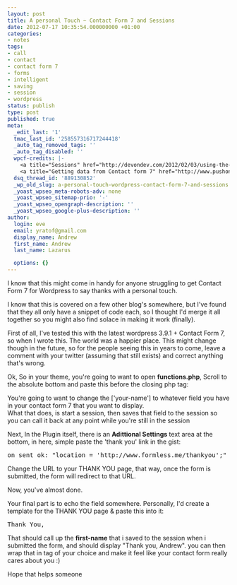```yaml
---
layout: post
title: A personal Touch ~ Contact Form 7 and Sessions
date: 2012-07-17 10:35:54.000000000 +01:00
categories:
- notes
tags:
- call
- contact
- contact form 7
- forms
- intelligent
- saving
- session
- wordpress
status: publish
type: post
published: true
meta:
  _edit_last: '1'
  tmac_last_id: '258557316717244418'
  _auto_tag_removed_tags: ''
  _auto_tag_disabled: ''
  wpcf-credits: |-
    <a title="Sessions" href="http://devondev.com/2012/02/03/using-the-php-session-in-wordpress/">Sessions within WordPress</a>
    <a title="Getting data from Contact form 7" href="http://www.pushon.co.uk/blog/wordpress-contact-form-7-intelligent-thank-you-pages/">Getting formdata from CF7</a>
  dsq_thread_id: '889130852'
  _wp_old_slug: a-personal-touch-wordpress-contact-form-7-and-sessions
  _yoast_wpseo_meta-robots-adv: none
  _yoast_wpseo_sitemap-prio: '-'
  _yoast_wpseo_opengraph-description: ''
  _yoast_wpseo_google-plus-description: ''
author:
  login: eve
  email: yratof@gmail.com
  display_name: Andrew
  first_name: Andrew
  last_name: Lazarus

  options: {}
---
```

<p>I know that this might come in handy for anyone struggling to get Contact Form 7 for Wordpress to say thanks with a personal touch.</p>
<p>I know that this is covered on a few other blog's somewhere, but I've found that they all only have a snippet of code each, so I thought I'd merge it all together so you might also find solace in making it work (finally).</p>
<p>First of all, I've tested this with the latest wordpress 3.9.1 + Contact Form 7, so when I wrote this. The world was a happier place. This might change though in the future, so for the people seeing this in years to come, leave a comment with your twitter (assuming that still exists) and correct anything that's wrong.</p>
<p>Ok, So in your theme, you're going to want to open <strong>functions.php</strong>, Scroll to the absolute bottom and paste this before the closing php tag:</p>
<p><script src="https://gist.github.com/yratof/afb46c218d1c42fb0877.js"></script></p>
<p>You're going to want to change the ['your-name'] to whatever field you have in your contact form 7 that you want to display.<br />
What that does, is start a session, then saves that field to the session so you can call it back at any point while you're still in the session</p>
<p>Next, In the Plugin itself, there is an <strong>Adittional Settings</strong> text area at the bottom, in here, simple paste the 'thank you' link in the gist:</p>
<pre>on_sent_ok: "location = 'http://www.formless.me/thankyou';"</pre>
<p>Change the URL to your THANK YOU page, that way, once the form is submitted, the form will redirect to that URL.</p>
<p>Now, you've almost done.</p>
<p>Your final part is to echo the field somewhere. Personally, I'd create a template for the THANK YOU page &amp; paste this into it:</p>
<pre>Thank You, <!--?php echo $_SESSION['formdata']; ?--></pre>
<p>That should call up the <strong>first-name</strong> that i saved to the session when i submitted the form, and should display "Thank you, Andrew". you can then wrap that in tag of your choice and make it feel like your contact form really cares about you :)</p>
<p>Hope that helps someone</p>

